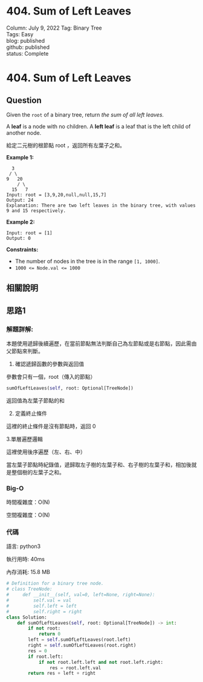# 404. Sum of Left Leaves

Column: July 9, 2022 
Tag: Binary Tree  
Tags: Easy  
blog: published  
github: published  
status: Complete  

# 404. Sum of Left Leaves

## Question

Given the `root` of a binary tree, return *the sum of all left leaves.*

A **leaf** is a node with no children. A **left leaf** is a leaf that is the left child of another node.

給定二元樹的根節點 root ，返回所有左葉子之和。

**Example 1:**

```
  3
 / \
9   20
    / \
  15   7
Input: root = [3,9,20,null,null,15,7]
Output: 24
Explanation: There are two left leaves in the binary tree, with values 9 and 15 respectively.
```

**Example 2:**

```
Input: root = [1]
Output: 0
```

**Constraints:**

- The number of nodes in the tree is in the range `[1, 1000]`.
- `1000 <= Node.val <= 1000`

## 相關說明

## 思路1

### 解題詳解:

本題使用遞歸後續遍歷，在當前節點無法判斷自己為左節點或是右節點，因此需由父節點來判斷。

1. 確認遞歸函數的參數與返回值

參數會只有一個，root（傳入的節點）

```python
sumOfLeftLeaves(self, root: Optional[TreeNode])
```

返回值為左葉子節點的和

2. 定義終止條件

這裡的終止條件是沒有節點時，返回 0

3.單層遍歷邏輯

這裡使用後序遍歷（左、右、中）

當左葉子節點時紀錄值，遞歸取左子樹的左葉子和、右子樹的左葉子和，相加後就是整個樹的左葉子之和。

### Big-O

時間複雜度：O(N)

空間複雜度：O(N)

### 代碼

語言: python3

執行用時: 40ms 

內存消耗: 15.8 MB

```python
# Definition for a binary tree node.
# class TreeNode:
#     def __init__(self, val=0, left=None, right=None):
#         self.val = val
#         self.left = left
#         self.right = right
class Solution:
    def sumOfLeftLeaves(self, root: Optional[TreeNode]) -> int:
        if not root:
            return 0
        left = self.sumOfLeftLeaves(root.left)
        right = self.sumOfLeftLeaves(root.right)
        res = 0
        if root.left:
            if not root.left.left and not root.left.right:
                res = root.left.val
        return res + left + right
```